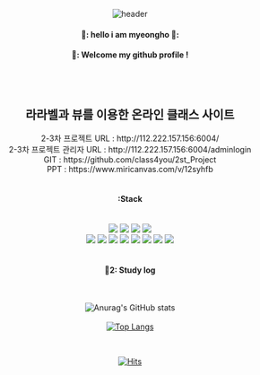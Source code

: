 <div align="center">
 
![header](https://capsule-render.vercel.app/api?type=Waving&color=000000&height=150&section=header&text=iammyeongho&fontColor=ffffff&fontSize=70&animation=fadeIn&fontAlignY=55)

####  👋: hello i am myeongho 👋:
####  👋: Welcome my github profile !
<br/>
<br/>


<h2>라라벨과 뷰를 이용한 온라인 클래스 사이트</h2>
2-3차 프로젝트 URL : http://112.222.157.156:6004/
 <br/>
2-3차 프로젝트 관리자 URL : http://112.222.157.156:6004/adminlogin
 <br/>
GIT : https://github.com/class4you/2st_Project
 <br/>
PPT : https://www.miricanvas.com/v/12syhfb

 <br/>
 <br/>
 
####  :Stack

 <br/>
 
<img src="https://img.shields.io/badge/JAVA-007396?style=for-the-badge&logo=Java&logoColor=white">
<img src="https://img.shields.io/badge/JavaScript-F7DF1E?style=for-the-badge&logo=JavaScript&logoColor=white">
<img src="https://img.shields.io/badge/HTML5-E34F26?style=for-the-badge&logo=HTML5&logoColor=white">
<img src="https://img.shields.io/badge/CSS3-1572B6?style=for-the-badge&logo=CSS3&logoColor=white"> <br>
<img src="https://img.shields.io/badge/MySQL-4479A1?style=for-the-badge&logo=MySQL&logoColor=white">
<img src="https://img.shields.io/badge/PHP-4479A1?style=for-the-badge&logo=PHP&logoColor=#777BB4">
<img src="https://img.shields.io/badge/Python-3776AB?style=for-the-badge&logo=Python&logoColor=white">
<img src="https://img.shields.io/badge/vuedotjs-3776AB?style=for-the-badge&logo=vuedotjs&logoColor=#4FC08D">
<img src="https://img.shields.io/badge/Laravel-3776AB?style=for-the-badge&logo=Laravel&logoColor=#FF2D20">
<img src="https://img.shields.io/badge/github-181717?style=for-the-badge&logo=github&logoColor=white">
<img src="https://img.shields.io/badge/VSCode-007ACC?style=for-the-badge&logo=VisualStudioCode&logoColor=white">
<img src="https://img.shields.io/badge/mariadb-007ACC?style=for-the-badge&logo=mariadb&logoColor=#003545">

   <br/>
   <br/>
   
#### 📝2: Study log

  <br/>

![Anurag's GitHub stats](https://github-readme-stats.vercel.app/api?username=iammyeongho&show_icons=true&theme=vision-friendly-dark)
<br/>
   <br/>
[![Top Langs](https://github-readme-stats.vercel.app/api/top-langs/?username=iammyeongho&langs_count=8)](https://github.com/iammyeongho/github-readme-stats)

<br/>

[![Hits](https://hits.seeyoufarm.com/api/count/incr/badge.svg?url=https%3A%2F%2Fgithub.com%2Fiammyeongho%2Fhit-counter&count_bg=%23F15151&title_bg=%23555555&icon=&icon_color=%23FFFFFF&title=hits&edge_flat=false)](https://hits.seeyoufarm.com)

</div>
